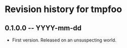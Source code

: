 # Revision history for tmpfoo

## 0.1.0.0 -- YYYY-mm-dd

* First version. Released on an unsuspecting world.
